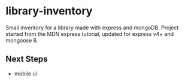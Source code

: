 # library-inventory

Small inventory for a library made with express and mongoDB.
Project started from the MDN express tutorial, updated for express v4+ and mongoose 6.


## Next Steps
- mobile ui